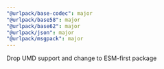 ```yaml
---
"@urlpack/base-codec": major
"@urlpack/base58": major
"@urlpack/base62": major
"@urlpack/json": major
"@urlpack/msgpack": major
---
```


Drop UMD support and change to ESM-first package
